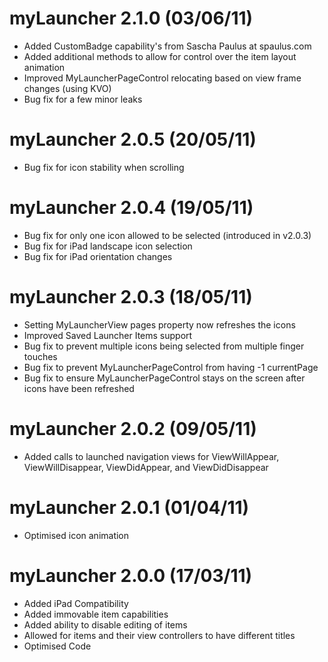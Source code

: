 myLauncher 2.1.0 (03/06/11)
===========================
* Added CustomBadge capability's from Sascha Paulus at spaulus.com
* Added additional methods to allow for control over the item layout animation
* Improved MyLauncherPageControl relocating based on view frame changes (using KVO)
* Bug fix for a few minor leaks

myLauncher 2.0.5 (20/05/11)
===========================
* Bug fix for icon stability when scrolling

myLauncher 2.0.4 (19/05/11)
===========================
* Bug fix for only one icon allowed to be selected (introduced in v2.0.3)
* Bug fix for iPad landscape icon selection
* Bug fix for iPad orientation changes

myLauncher 2.0.3 (18/05/11)
===========================
* Setting MyLauncherView pages property now refreshes the icons
* Improved Saved Launcher Items support
* Bug fix to prevent multiple icons being selected from multiple finger touches
* Bug fix to prevent MyLauncherPageControl from having -1 currentPage
* Bug fix to ensure MyLauncherPageControl stays on the screen after icons have been refreshed

myLauncher 2.0.2 (09/05/11)
===========================
* Added calls to launched navigation views for ViewWillAppear, ViewWillDisappear, ViewDidAppear, and ViewDidDisappear

myLauncher 2.0.1 (01/04/11)
===========================
* Optimised icon animation

myLauncher 2.0.0 (17/03/11)
===========================
* Added iPad Compatibility
* Added immovable item capabilities
* Added ability to disable editing of items
* Allowed for items and their view controllers to have different titles
* Optimised Code